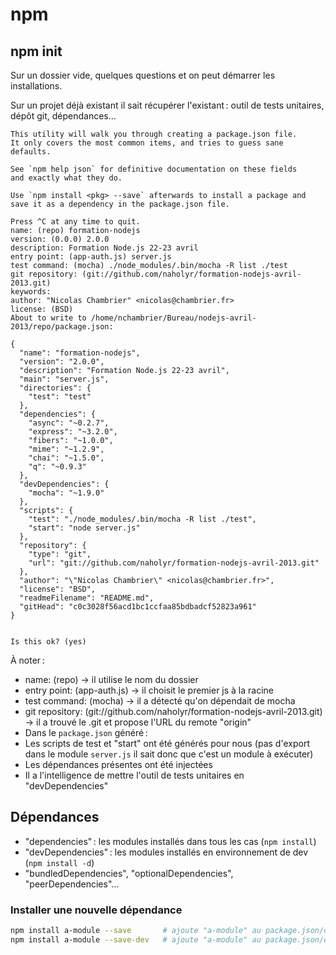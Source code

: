 npm
===

npm init
--------

Sur un dossier vide, quelques questions et on peut démarrer les installations.

Sur un projet déjà existant il sait récupérer l'existant : outil de tests unitaires, dépôt git, dépendances…

```
This utility will walk you through creating a package.json file.
It only covers the most common items, and tries to guess sane defaults.

See `npm help json` for definitive documentation on these fields
and exactly what they do.

Use `npm install <pkg> --save` afterwards to install a package and
save it as a dependency in the package.json file.

Press ^C at any time to quit.
name: (repo) formation-nodejs
version: (0.0.0) 2.0.0
description: Formation Node.js 22-23 avril
entry point: (app-auth.js) server.js
test command: (mocha) ./node_modules/.bin/mocha -R list ./test
git repository: (git://github.com/naholyr/formation-nodejs-avril-2013.git)
keywords:
author: "Nicolas Chambrier" <nicolas@chambrier.fr>
license: (BSD)
About to write to /home/nchambrier/Bureau/nodejs-avril-2013/repo/package.json:

{
  "name": "formation-nodejs",
  "version": "2.0.0",
  "description": "Formation Node.js 22-23 avril",
  "main": "server.js",
  "directories": {
    "test": "test"
  },
  "dependencies": {
    "async": "~0.2.7",
    "express": "~3.2.0",
    "fibers": "~1.0.0",
    "mime": "~1.2.9",
    "chai": "~1.5.0",
    "q": "~0.9.3"
  },
  "devDependencies": {
    "mocha": "~1.9.0"
  },
  "scripts": {
    "test": "./node_modules/.bin/mocha -R list ./test",
    "start": "node server.js"
  },
  "repository": {
    "type": "git",
    "url": "git://github.com/naholyr/formation-nodejs-avril-2013.git"
  },
  "author": "\"Nicolas Chambrier\" <nicolas@chambrier.fr>",
  "license": "BSD",
  "readmeFilename": "README.md",
  "gitHead": "c0c3028f56acd1bc1ccfaa85bdbadcf52823a961"
}


Is this ok? (yes)
```

À noter :

* name: (repo) → il utilise le nom du dossier
* entry point: (app-auth.js) → il choisit le premier js à la racine
* test command: (mocha) → il a détecté qu'on dépendait de mocha
* git repository: (git://github.com/naholyr/formation-nodejs-avril-2013.git) → il a trouvé le .git et propose l'URL du remote "origin"
* Dans le `package.json` généré :
 * Les scripts de test et "start" ont été générés pour nous (pas d'export dans le module `server.js` il sait donc que c'est un module à exécuter)
 * Les dépendances présentes ont été injectées
 * Il a l'intelligence de mettre l'outil de tests unitaires en "devDependencies"

Dépendances
-----------

* "dependencies" : les modules installés dans tous les cas (`npm install`)
* "devDependencies" : les modules installés en environnement de dev (`npm install -d`)
* "bundledDependencies", "optionalDependencies", "peerDependencies"…

### Installer une nouvelle dépendance

```sh
npm install a-module --save       # ajoute "a-module" au package.json/dependencies
npm install a-module --save-dev   # ajoute "a-module" au package.json/devDependencies
```
